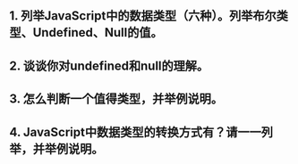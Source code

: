 ## 1. 列举JavaScript中的数据类型（六种）。列举布尔类型、Undefined、Null的值。

## 2. 谈谈你对undefined和null的理解。

## 3. 怎么判断一个值得类型，并举例说明。

## 4. JavaScript中数据类型的转换方式有？请一一列举，并举例说明。